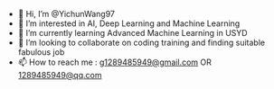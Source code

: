 - 👋 Hi, I’m @YichunWang97
- 👀 I’m interested in AI, Deep Learning and Machine Learning
- 🌱 I’m currently learning Advanced Machine Learning in USYD
- 💞️ I’m looking to collaborate on coding training and finding suitable fabulous job
- 📫 How to reach me : g1289485949@gmail.com OR 1289485949@qq.com

<!---
YichunWang97/YichunWang97 is a ✨ special ✨ repository because its `README.md` (this file) appears on your GitHub profile.
You can click the Preview link to take a look at your changes.
--->
